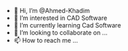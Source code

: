 - 👋 Hi, I’m @Ahmed-Khadim
- 👀 I’m interested in CAD Software
- 🌱 I’m currently learning Cad Software
- 💞️ I’m looking to collaborate on ...
- 📫 How to reach me ...

<!---
Ahmed-Khadim/Ahmed-Khadim is a ✨ special ✨ repository because its `README.md` (this file) appears on your GitHub profile.
You can click the Preview link to take a look at your changes.
--->
